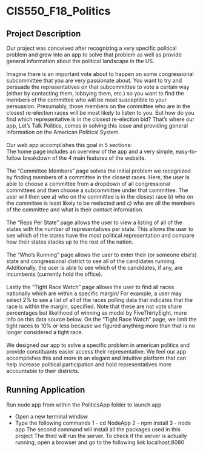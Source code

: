 # CIS550_F18_Politics

## Project Description
Our project was conceived after recognizing a very specific political problem and grew into an app to solve that problem as well as provide general information about the political landscape in the US.\
\
Imagine there is an important vote about to happen on some congressional subcommittee that you are very passionate about. You want to try and persuade the representatives on that subcommittee to vote a certain way (either by contacting them, lobbying them, etc.) so you want to find the members of the committee who will be most susceptible to your persuasion. Presumably, those members on the committee who are in the closest re-election races will be most likely to listen to you. But how do you find which representative is in the closest re-election bid? That’s where our app, Let’s Talk Politics, comes in solving this issue and providing general information on the American Political System.\
\
Our web app accomplishes this goal in 5 sections:\
The home page includes an overview of the app and a very simple, easy-to-follow breakdown of the 4 main features of the website.\
\
The “Committee Members” page solves the initial problem we recognized by finding members of a committee in the closest races. Here, the user is able to choose a committee from a dropdown of all congressional committees and then choose a subcommittee under that committee. The user will then see a) who on the committee is in the closest race b) who on the committee is least likely to be reelected and c) who are all the members of the committee and what is their contact information.\
\
The “Reps Per State” page allows the user to view a listing of all of the states with the number of representatives per state. This allows the user to see which of the states have the most political representation and compare how their states stacks up to the rest of the nation.\
\
The “Who’s Running” page allows the user to enter their (or someone else’s) state and congressional district to see all of the candidates running. Additionally, the user is able to see which of the candidates, if any, are incumbents (currently hold the office).\
\
Lastly the “Tight Race Watch” page allows the user to find all races nationally which are within a specific margin/ For example, a user may select 2% to see a list of all of the races polling data that indicates that the race is within the margin, specified. Note that these are not vote share percentages but likelihood of winning as model by FiveThirtyEight, more info on this data source below.  On the “Tight Race Watch” page, we limit the tight races to 10% or less because we figured anything more than that is no longer considered a tight race.\
\
We designed our app to solve a specific problem in american politics and provide constituants easier access their representative. We feel our app accomplishes this and more in an elegant and intuitive platform that can help increase political participation and hold representatives more accountable to their districts.


## Running Application

Run node app from within the PoliticsApp folder to launch app
- Open a new terminal window 
- Type the following commands
  1 - cd NodeApp
  2 - npm install
  3 - node app 
The second command will install all the packages used in this project
The third will run the server. 
To check if the server is actually running, open a browser and go to the following link
localhost:8080
